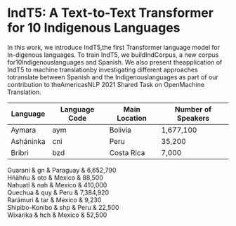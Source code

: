 # IndT5: A Text-to-Text Transformer for 10 Indigenous Languages

In this work,  we introduce IndT5,the  first  Transformer  language  model  for  In-digenous languages.  To train IndT5, we buildIndCorpus,  a  new  corpus  for10Indigenouslanguages  and  Spanish.   We  also  present  theapplication  of  IndT5  to  machine  translationby    investigating    different    approaches    totranslate between Spanish and the Indigenouslanguages  as  part  of  our  contribution  to  theAmericasNLP  2021  Shared  Task  on  OpenMachine  Translation.


| **Language** | **Language Code** | **Main Location** | **Number of Speakers** | 
|--------------|-------------------|-------------------|------------------------|
| Aymara       | aym               | Bolivia           | 1,677,100              |
| Asháninka    | cni               | Peru              | 35,200                 |
| Bribri       | bzd               | Costa Rica        | 7,000                  |

Guarani & gn & Paraguay & 6,652,790  
Hñähñu & oto & Mexico & 88,500  
Nahuatl & nah & Mexico & 410,000  
Quechua & quy & Peru & 7,384,920  
Rarámuri & tar & Mexico & 9,230  
Shipibo-Konibo & shp & Peru & 22,500  
Wixarika & hch & Mexico & 52,500  
